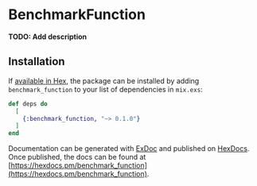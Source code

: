 # BenchmarkFunction

**TODO: Add description**

## Installation

If [available in Hex](https://hex.pm/docs/publish), the package can be installed
by adding `benchmark_function` to your list of dependencies in `mix.exs`:

```elixir
def deps do
  [
    {:benchmark_function, "~> 0.1.0"}
  ]
end
```

Documentation can be generated with [ExDoc](https://github.com/elixir-lang/ex_doc)
and published on [HexDocs](https://hexdocs.pm). Once published, the docs can
be found at [https://hexdocs.pm/benchmark_function](https://hexdocs.pm/benchmark_function).

